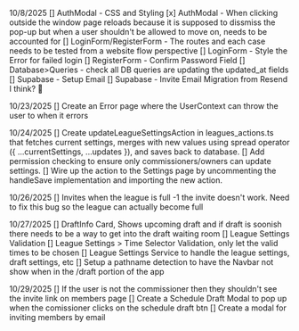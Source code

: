 10/8/2025
[] AuthModal - CSS and Styling
[x] AuthModal - When clicking outside the window page reloads because it is 
    supposed to dissmiss the pop-up but when a user shouldn't be allowed to move on, needs to be accounted for
[] LoginForm/RegisterForm - The routes and each case needs to be tested from a website flow perspective
[] LoginForm - Style the Error for failed login
[] RegisterForm - Confirm Password Field
[] Database>Queries - check all DB queries are updating the updated_at fields
[] Supabase - Setup Email
[] Supabase - Invite Email Migration from Resend I think? :shrug:


10/23/2025
[] Create an Error page where the UserContext can throw the user to when it errors


10/24/2025
[] Create updateLeagueSettingsAction in leagues_actions.ts that fetches current settings, merges with new values using spread operator ({ ...currentSettings, ...updates }), and saves back to database.
[] Add permission checking to ensure only commissioners/owners can update settings.
[] Wire up the action to the Settings page by uncommenting the handleSave implementation and importing the new action.

10/26/2025
[] Invites when the league is full -1 the invite doesn't work. Need to fix this bug so the league can actually become full

10/27/2025
[] DraftInfo Card, Shows upcoming draft and if draft is soonish there needs to be a way to get into the draft waiting room
[] League Settings Validation
[] League Settings > Time Selector Validation, only let the valid times to be chosen
[] League Settings Service to handle the league settings, draft settings, etc
[] Setup a pathname detection to have the Navbar not show when in the /draft portion of the app

10/29/2025
[] If the user is not the commissioner then they shouldn't see the invite link on members page
[] Create a Schedule Draft Modal to pop up when the comissioner clicks on the schedule draft btn
[] Create a modal for inviting members by email

